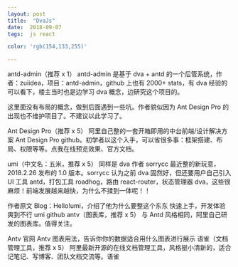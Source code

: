 ```yaml
---
layout: post
title:  "DvaJs"
date:  2018-09-07
tags:  js react

color: 'rgb(154,133,255)'

---
```


antd-admin（推荐 x 1）
antd-admin 是基于 dva + antd 的一个后管系统，作者：zuiidea，项目：antd-admin，github 上也有 2000+ stats，有 dva 经验的可以看下，楼主当时也是边学习 dva 概念，边研究这个项目的。

这里面没有布局的概念，做到后面遇到一些坑。作者貌似因为 Ant Design Pro 的出现也不维护项目了。不建议以此学习了。

Ant Design Pro（推荐 x 5）
阿里自己整的一套开箱即用的中台前端/设计解决方案 Ant Design Pro github。初学者以这个入手，可以省很多事：框架搭建、布局、权限等等。点我在线预览效果、官方文档。

umi（中文名：五米，推荐 x 5）
同样是 dva 作者 sorrycc 最近整的新玩意，2018.2.26 发布的 1.0 版本。sorrycc 认为之前 dva 固然好，但还要用户自己引入 UI 工具 antd，打包工具 roadhog，路由 react-router，状态管理器 dva，这些很麻烦！前端发展越来越快，为什么不揉到一体呢！！

作者原文 Blog：Hello!umi，介绍了他为什么要整这个东东
快速上手，开发体验爽到不行
umi github
antv（图表库，推荐 x 5）
与 Antd 风格相同，阿里自己研发的图表库。值得关注。

Antv 官网
Antv 图表用法，告诉你你的数据适合用什么图表进行展示
语雀（文档管理工具，推荐 x 5）
阿里最新开源的在线文档管理工具，风格挺小清新的，适合记笔记、写博客、团队文档交流等。语雀
